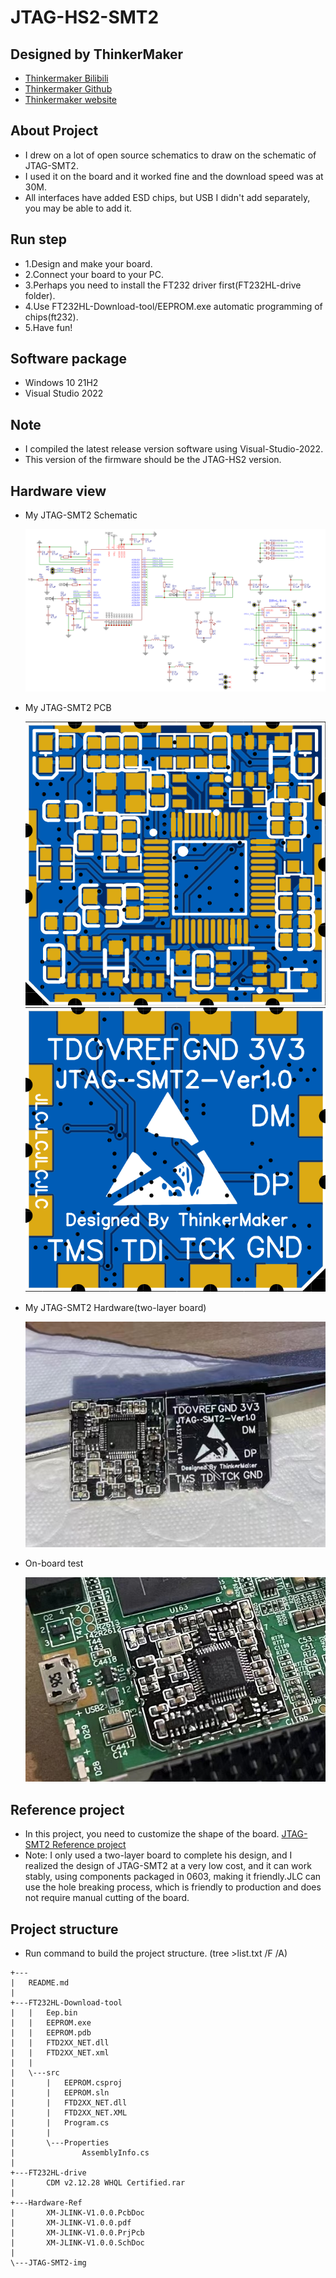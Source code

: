 # JTAG-HS2-SMT2

## Designed by ThinkerMaker

- [Thinkermaker Bilibili](https://space.bilibili.com/11945069)
- [Thinkermaker Github](https://github.com/LiveQiu)
- [Thinkermaker website](https://thinkermaker.xyz)

## About Project

- I drew on a lot of open source schematics to draw on the schematic of JTAG-SMT2.
- I used it on the board and it worked fine and the download speed was at 30M.
- All interfaces have added ESD chips, but USB I didn't add separately, you may be able to add it.

## Run step

- 1.Design and make your board.
- 2.Connect your board to your PC.
- 3.Perhaps you need to install the FT232 driver first(FT232HL-drive folder).
- 4.Use FT232HL-Download-tool/EEPROM.exe automatic programming of chips(ft232).
- 5.Have fun!

## Software package

- Windows 10 21H2
- Visual Studio 2022

## Note

- I compiled the latest release version software using Visual-Studio-2022.
- This version of the firmware should be the JTAG-HS2 version.

## Hardware view

- My JTAG-SMT2 Schematic

  ![Image text](https://raw.githubusercontent.com/LiveQiu/JTAG-HS2-SMT2/main/JTAG-SMT2-img/Schematic_Xilinx_jtag_smt2.png)

- My JTAG-SMT2 PCB

  ![Image text](https://raw.githubusercontent.com/LiveQiu/JTAG-HS2-SMT2/main/JTAG-SMT2-img/JTAG-SMT2-PCB.png)
  ![Image text](https://raw.githubusercontent.com/LiveQiu/JTAG-HS2-SMT2/main/JTAG-SMT2-img/JTAG-SMT2-PCB1.png)

- My JTAG-SMT2 Hardware(two-layer board)

  ![Image text](https://raw.githubusercontent.com/LiveQiu/JTAG-HS2-SMT2/main/JTAG-SMT2-img/JTAG-SMT2.jpg)

- On-board test

  ![Image text](https://raw.githubusercontent.com/LiveQiu/JTAG-HS2-SMT2/main/JTAG-SMT2-img/JTAG-SMT-USE.jpg)

## Reference project

- In this project, you need to customize the shape of the board. [JTAG-SMT2 Reference project](https://oshwhub.com/peyo/Xilinx_jtag_smt2_nc)
- Note: I only used a two-layer board to complete his design, and I realized the design of JTAG-SMT2 at a very low cost, and it can work stably, using components packaged in 0603, making it friendly.JLC can use the hole breaking process, which is friendly to production and does not require manual cutting of the board.

## Project structure

- Run command to build the project structure. (tree >list.txt /F /A)

```text
+---
|   README.md
|
+---FT232HL-Download-tool
|   |   Eep.bin
|   |   EEPROM.exe
|   |   EEPROM.pdb
|   |   FTD2XX_NET.dll
|   |   FTD2XX_NET.xml
|   |
|   \---src
|       |   EEPROM.csproj
|       |   EEPROM.sln
|       |   FTD2XX_NET.dll
|       |   FTD2XX_NET.XML
|       |   Program.cs
|       |
|       \---Properties
|               AssemblyInfo.cs
|
+---FT232HL-drive
|       CDM v2.12.28 WHQL Certified.rar
|
+---Hardware-Ref
|       XM-JLINK-V1.0.0.PcbDoc
|       XM-JLINK-V1.0.0.pdf
|       XM-JLINK-V1.0.0.PrjPcb
|       XM-JLINK-V1.0.0.SchDoc
|
\---JTAG-SMT2-img
```
